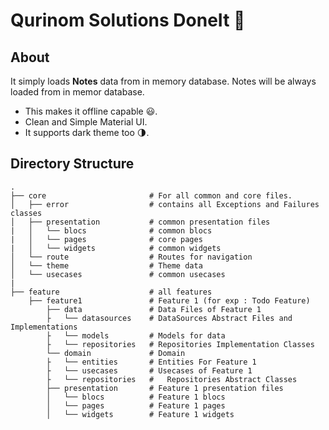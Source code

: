 # Qurinom Solutions DoneIt 📝



## About

It simply loads **Notes** data from in memory database. Notes will be always loaded from in memor database.

- This makes it offline capable 😃.
- Clean and Simple Material UI.
- It supports dark theme too 🌗.

## Directory Structure

    .
    ├── core                       # For all common and core files.
    │   ├── error                  # contains all Exceptions and Failures classes
    │   ├── presentation           # common presentation files
    |   │   └── blocs              # common blocs
    |   │   └── pages              # core pages
    |   │   └── widgets            # common widgets
    │   └── route                  # Routes for navigation
    │   └── theme                  # Theme data
    │   └── usecases               # common usecases
    |
    ├── feature                    # all features
        ├── feature1               # Feature 1 (for exp : Todo Feature)
            ├── data               # Data Files of Feature 1
            ├   └── datasources    # DataSources Abstract Files and Implementations
            ├   └── models         # Models for data
            ├   └── repositories   # Repositories Implementation Classes
            └── domain             # Domain
            ├   └── entities       # Entities For Feature 1
            ├   └── usecases       # Usecases of Feature 1
            ├   └── repositories   #   Repositories Abstract Classes
            ├── presentation       # Feature 1 presentation files
            │   └── blocs          # Feature 1 blocs
            │   └── pages          # Feature 1 pages
            │   └── widgets        # Feature 1 widgets

